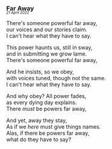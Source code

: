 ### Far Away
<p style="margin:0; margin-top: -1.25rem">
  <em>
    <small><small>21 April 2022</small></small>
  </em>
</p>

There's someone powerful far away,  
our voices and our stories claim.  
I can't hear what they have to say.  

This power haunts us, still in sway,  
and in submitting we grow lame.  
There's someone powerful far away,  

And he insists, so we obey,  
with voices tuned, though not the same.  
I can't hear what they have to say.  

And why obey? All power fades,  
as every dying day explains.  
There *must* be powers far away,  

And yet, away they stay,  
As if we *here* must give things names.  
Alas, if there be powers far away,  
what do they have to say?  